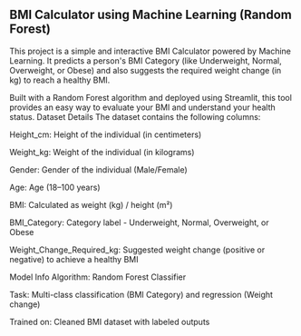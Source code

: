 ## BMI Calculator using Machine Learning (Random Forest)
This project is a simple and interactive BMI Calculator powered by Machine Learning. It predicts a person's BMI Category (like Underweight, Normal, Overweight, or Obese) and also suggests the required weight change (in kg) to reach a healthy BMI.

Built with a Random Forest algorithm and deployed using Streamlit, this tool provides an easy way to evaluate your BMI and understand your health status.
 Dataset Details
The dataset contains the following columns:

Height_cm: Height of the individual (in centimeters)

Weight_kg: Weight of the individual (in kilograms)

Gender: Gender of the individual (Male/Female)

Age: Age (18–100 years)

BMI: Calculated as weight (kg) / height (m²)

BMI_Category: Category label - Underweight, Normal, Overweight, or Obese

Weight_Change_Required_kg: Suggested weight change (positive or negative) to achieve a healthy BMI

Model Info
Algorithm: Random Forest Classifier

Task: Multi-class classification (BMI Category) and regression (Weight change)

Trained on: Cleaned BMI dataset with labeled outputs

